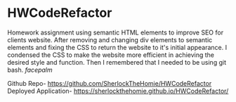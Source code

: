 # HWCodeRefactor
Homework assignment using semantic HTML elements to improve SEO for clients website.
After removing and changing div elements to semantic elements and fixing the CSS to return the website to it's initial appearance. I condensed the CSS to make the website more efficient in achieving the desired style and function.
Then I remembered that I needed to be using git bash. *facepalm*

Github Repo- https://github.com/SherlockTheHomie/HWCodeRefactor
Deployed Application- https://sherlockthehomie.github.io/HWCodeRefactor/

